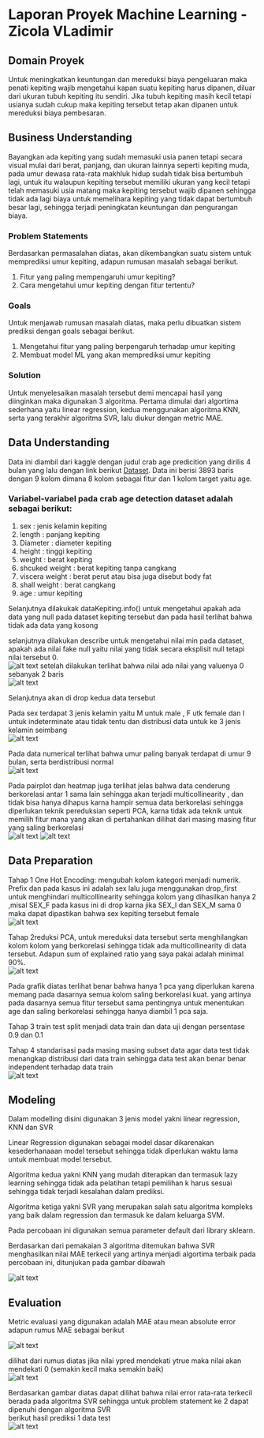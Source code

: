# Laporan Proyek Machine Learning - Zicola VLadimir

## Domain Proyek
Untuk meningkatkan keuntungan dan mereduksi biaya pengeluaran maka penati kepiting wajib mengetahui kapan suatu kepiting harus dipanen, diluar dari ukuran tubuh kepiting itu sendiri. Jika tubuh kepiting masih kecil tetapi usianya sudah cukup maka kepiting tersebut tetap akan dipanen untuk mereduksi biaya pembesaran.

## Business Understanding

Bayangkan ada kepiting yang sudah memasuki usia panen tetapi secara visual mulai dari berat, panjang, dan ukuran lainnya seperti kepiting muda, pada umur dewasa rata-rata makhluk hidup sudah tidak bisa bertumbuh lagi, untuk itu walaupun kepiting tersebut memiliki ukuran yang kecil tetapi telah memasuki usia matang maka kepiting tersebut wajib dipanen sehingga tidak ada lagi biaya untuk memelihara kepiting yang tidak dapat bertumbuh besar lagi, sehingga terjadi peningkatan keuntungan dan pengurangan biaya.


### Problem Statements
Berdasarkan permasalahan diatas, akan dikembangkan suatu sistem untuk memprediksi umur kepiting, adapun rumusan masalah sebagai berikut.
1. Fitur yang paling mempengaruhi umur kepiting?
2. Cara mengetahui umur kepiting dengan fitur tertentu?

### Goals
Untuk menjawab rumusan masalah diatas, maka perlu dibuatkan sistem prediksi dengan goals sebagai berikut.
1. Mengetahui fitur yang paling berpengaruh terhadap umur kepiting
2. Membuat model ML yang akan memprediksi umur kepiting

### Solution
Untuk menyelesaikan masalah tersebut demi mencapai hasil yang diinginkan maka digunakan 3 algoritma. Pertama dimulai dari algortima sederhana yaitu linear regression, kedua menggunakan algoritma KNN, serta  yang terakhir algoritma SVR, lalu diukur dengan metric MAE.

## Data Understanding
Data ini diambil dari kaggle dengan judul crab age predicition yang dirilis 4 bulan yang lalu dengan link berikut [Dataset](https://www.kaggle.com/sidhus/crab-age-prediction).
Data ini berisi  3893 baris dengan 9 kolom dimana 8 kolom sebagai fitur dan 1 kolom target yaitu age.

### Variabel-variabel pada crab age detection dataset adalah sebagai berikut:
1. sex             : jenis kelamin kepiting
2. length          : panjang kepiting
3. Diameter        : diameter kepiting
4. height          : tinggi kepiting
5. weight          : berat kepiting
6. shcuked weight  : berat kepiting tanpa cangkang
7. viscera weight  : berat perut atau bisa juga disebut body fat
8. shall weight    : berat cangkang
9. age             : umur kepiting

Selanjutnya dilakukak dataKepiting.info() untuk mengetahui apakah ada data yang null pada dataset kepiting tersebut dan pada hasil terlihat bahwa tidak ada data yang kosong

selanjutnya dilakukan describe untuk mengetahui nilai min pada dataset, apakah ada nilai fake null yaitu nilai yang tidak secara eksplisit null tetapi nilai tersebut 0.<br>
![alt text](describe1.PNG)
setelah dilakukan terlihat bahwa nilai ada nilai yang valuenya 0 sebanyak 2 baris<br>
![alt text](height0.PNG)


Selanjutnya akan di drop kedua data tersebut

Pada sex terdapat 3 jenis kelamin yaitu M untuk male , F utk female dan I untuk indeterminate atau tidak tentu dan distribusi data untuk ke 3 jenis kelamin seimbang<br>
![alt text](distribusiSex.PNG) 

Pada data numerical terlihat bahwa umur paling banyak terdapat di umur 9 bulan, serta berdistribusi normal<br>
![alt text](distribusiNumerical.png) 

Pada pairplot dan heatmap juga terlihat jelas bahwa data cenderung berkorelasi antar 1 sama lain sehingga akan terjadi multicollinearity , dan tidak bisa hanya dihapus karna hampir semua data berkorelasi sehingga diperlukan teknik pereduksian seperti PCA, karna tidak ada teknik untuk memilih fitur mana yang akan di pertahankan dilihat dari masing masing fitur yang saling berkorelasi<br>
![alt text](pairplot.png)
![alt text](heatmap.png) 

## Data Preparation
Tahap 1 One Hot Encoding: mengubah kolom kategori menjadi numerik. Prefix dan pada kasus ini adalah sex lalu juga menggunakan drop_first untuk menghindari multicollinearity sehingga kolom yang dihasilkan hanya 2 ,misal SEX_F pada kasus ini di drop karna jika SEX_I dan SEX_M sama 0 maka dapat dipastikan bahwa sex kepiting tersebut female<br>
![alt text](sexKepiting.PNG) 


Tahap 2reduksi PCA, untuk mereduksi data tersebut serta menghilangkan kolom kolom yang berkorelasi sehingga tidak ada multicollinearity di data tersebut. Adapun sum of explained ratio yang saya pakai adalah minimal 90%.<br>
![alt text](pca.png)


Pada grafik diatas terlihat benar bahwa hanya 1 pca yang diperlukan karena memang pada dasarnya semua kolom saling berkorelasi kuat. yang artinya pada dasarnya semua fitur tersebut sama pentingnya untuk menentukan age dan saling berkorelasi sehingga hanya diambil 1 pca saja.

Tahap 3 train test split menjadi data train dan data uji dengan persentase 0.9 dan 0.1 

Tahap 4 standarisasi pada masing masing subset data agar data test tidak menangkap distribusi dari data train sehingga data test akan benar benar independent terhadap data train<br>
![alt text](scaler.PNG)



## Modeling
Dalam modelling disini digunakan 3 jenis model yakni linear regression, KNN dan SVR


Linear Regression digunakan sebagai model dasar dikarenakan kesederhanaaan model tersebut sehingga tidak diperlukan waktu lama untuk membuat model tersebut.

Algoritma kedua yakni KNN yang mudah diterapkan dan termasuk lazy learning sehingga tidak ada pelatihan tetapi pemilihan k harus sesuai sehingga tidak terjadi kesalahan dalam prediksi.

Algoritma ketiga yakni SVR yang merupakan salah satu algoritma kompleks yang baik dalam regression dan termasuk ke dalam keluarga SVM.

Pada percobaan ini digunakan semua parameter default dari library sklearn.

Berdasarkan dari pemakaian 3 algoritma ditemukan bahwa SVR menghasilkan nilai MAE terkecil yang artinya menjadi algortima terbaik pada percobaan ini, ditunjukan pada gambar dibawah


![alt text](MAE.PNG)




## Evaluation
Metric evaluasi yang digunakan adalah MAE atau mean absolute error
adapun rumus MAE sebagai berikut <br>

![alt text](persamaan.png)<br>


dilihat dari rumus diatas jika nilai ypred mendekati ytrue maka nilai akan mendekati 0 (semakin kecil maka semakin baik)<br>
![alt text](MAE.PNG)


Berdasarkan gambar diatas dapat dilihat bahwa nilai error rata-rata terkecil berada pada algoritma SVR sehingga untuk problem statement ke 2 dapat dipenuhi dengan algoritma SVR  
berikut hasil prediksi 1 data test<br>
![alt text](prediksi.PNG)

